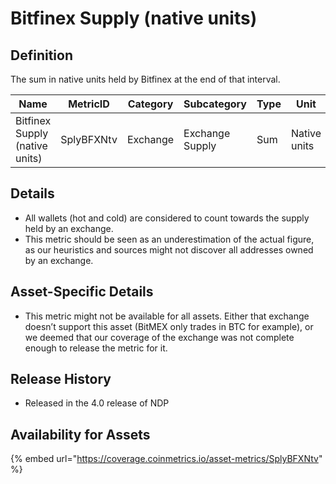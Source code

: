 # Bitfinex Supply (native units)

## Definition

The sum in native units held by Bitfinex at the end of that interval.

| Name                           | MetricID   | Category | Subcategory     | Type | Unit         | Interval |
| ------------------------------ | ---------- | -------- | --------------- | ---- | ------------ | -------- |
| Bitfinex Supply (native units) | SplyBFXNtv | Exchange | Exchange Supply | Sum  | Native units | 1 day    |

## Details

* All wallets (hot and cold) are considered to count towards the supply held by an exchange.
* This metric should be seen as an underestimation of the actual figure, as our heuristics and sources might not discover all addresses owned by an exchange.

## Asset-Specific Details

* This metric might not be available for all assets. Either that exchange doesn’t support this asset (BitMEX only trades in BTC for example), or we deemed that our coverage of the exchange was not complete enough to release the metric for it.

## Release History

* Released in the 4.0 release of NDP

## Availability for Assets

{% embed url="https://coverage.coinmetrics.io/asset-metrics/SplyBFXNtv" %}
